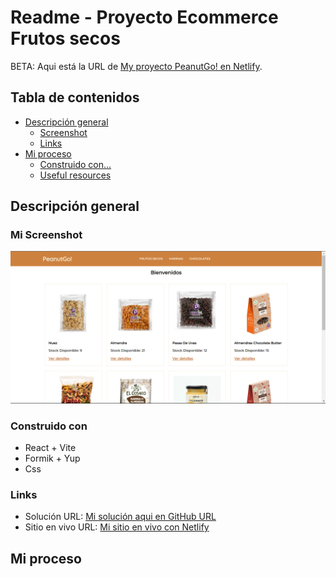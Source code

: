 # Readme - Proyecto Ecommerce Frutos secos

BETA: Aqui está la URL de [My proyecto PeanutGo! en Netlify](https://peanutgo.netlify.app/).

## Tabla de contenidos

- [Descripción general](#descripcion-general)
  - [Screenshot](#my-screenshot)
  - [Links](#links)
- [Mi proceso](#mi-proceso)
  - [Construido con...](#construido-con)
  - [Useful resources](#useful-resources)


## Descripción general

### Mi Screenshot
![](./CapturaProyectoReact.PNG)

### Construido con
- React + Vite 
- Formik + Yup 
- Css


### Links

- Solución URL: [Mi solución aqui en GitHub URL](https://github.com/romina-gza/EcommerceReact-Galarza)
- Sitio en vivo URL: [Mi sitio en vivo con Netlify](https://peanutgo.netlify.app/)

## Mi proceso
